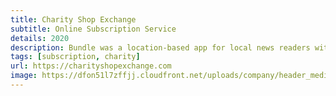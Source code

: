 ```yaml
---
title: Charity Shop Exchange
subtitle: Online Subscription Service
details: 2020
description: Bundle was a location-based app for local news readers with news aggregation powered by Natural Language Processing / Named Entity Recognition, released to the UK App Store in 2016.
tags: [subscription, charity]
url: https://charityshopexchange.com
image: https://dfon51l7zffjj.cloudfront.net/uploads/company/header_media_photo/57317/standard_cropped_CSE.jpg
---
```

